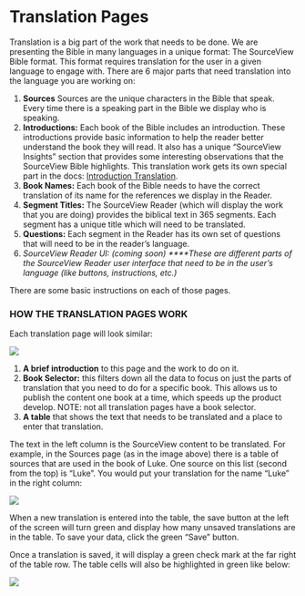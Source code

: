 # Translation Pages

Translation is a big part of the work that needs to be done. We are presenting the Bible in many languages in a unique format: The SourceView Bible format. This format requires translation for the user in a given language to engage with. There are 6 major parts that need translation into the language you are working on:

1. **Sources** Sources are the unique characters in the Bible that speak. Every time there is a speaking part in the Bible we display who is speaking.
2. **Introductions:** Each book of the Bible includes an introduction. These introductions provide basic information to help the reader better understand the book they will read. It also has a unique “SourceView Insights” section that provides some interesting observations that the SourceView Bible highlights. This translation work gets its own special part in the docs: [Introduction Translation](introduction-translation.md).
3. **Book Names:** Each book of the Bible needs to have the correct translation of its name for the references we display in the Reader.
4. **Segment Titles:** The SourceView Reader \(which will display the work that you are doing\) provides the biblical text in 365 segments. Each segment has a unique title which will need to be translated.
5. **Questions:** Each segment in the Reader has its own set of questions that will need to be in the reader’s language.
6. _SourceView Reader UI: \(coming soon\) ****These are different parts of the SourceView Reader user interface that need to be in the user’s language \(like buttons, instructions, etc.\)_

There are some basic instructions on each of those pages.

### **HOW THE TRANSLATION PAGES WORK**

Each translation page will look similar:

![](https://lh5.googleusercontent.com/H6ElabMO2zP92O19CG9tF768l3sTv0-iUXnDpVEGittRKntjLfFxNhMf0_Qfjx-eopebmd0eOOotbN2F_NFHM0QKUbuLliqYVMoMAwP44r1jyI_tC0tMnHBQSS3xPAXMJxlkfkRw)

1. **A brief introduction** to this page and the work to do on it.
2. **Book Selector:** this filters down all the data to focus on just the parts of translation that you need to do for a specific book. This allows us to publish the content one book at a time, which speeds up the product develop. NOTE: not all translation pages have a book selector.
3. **A table** that shows the text that needs to be translated and a place to enter that translation.

The text in the left column is the SourceView content to be translated. For example, in the Sources page \(as in the image above\) there is a table of sources that are used in the book of Luke. One source on this list \(second from the top\) is “Luke”. You would put your translation for the name “Luke” in the right column:

![](https://lh5.googleusercontent.com/ebNc8BfE3J5-l5Yr4AVTZwYjYHfCBtG6ZOYajlcA9mR-RlWiZREC5xHTR8o4ZcfwtuGNCGyZc3Slk2Eg1ntsvDdV8eVvZwP-oQAIvYV3Z2csDlsB_GoeUGQ_qNx_TU8VeWp8AduV)

When a new translation is entered into the table, the save button at the left of the screen will turn green and display how many unsaved translations are in the table. To save your data, click the green “Save” button.

Once a translation is saved, it will display a green check mark at the far right of the table row. The table cells will also be highlighted in green like below:

![](https://lh5.googleusercontent.com/ZwoKXK7amcAvI7x2ouM8Jn4Wsi4zYR7r49Ve7QEpEfu64C5PfBJ6XGt9c4oaCiM6A4VkDV6vk9TYjzlgJRtbi-3mYLo25Y90gKz9U_Va6pspG-YemHjVq5vOmqWE9RL39c3V8Wfb)

